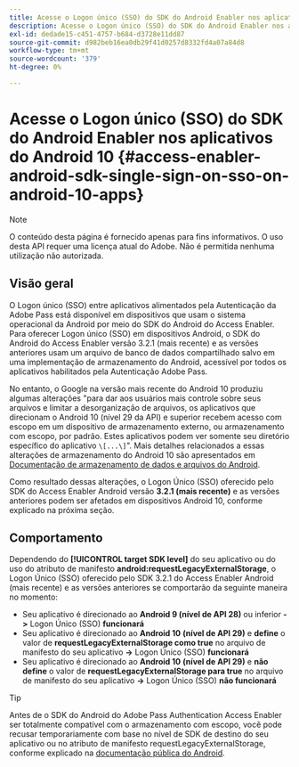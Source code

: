 ```yaml
---
title: Acesse o Logon único (SSO) do SDK do Android Enabler nos aplicativos do Android 10
description: Acesse o Logon único (SSO) do SDK do Android Enabler nos aplicativos do Android 10
exl-id: dedade15-c451-4757-b684-d3728e11dd87
source-git-commit: d982beb16ea0db29f41d0257d8332fd4a07a84d8
workflow-type: tm+mt
source-wordcount: '379'
ht-degree: 0%

---
```


# Acesse o Logon único (SSO) do SDK do Android Enabler nos aplicativos do Android 10 {#access-enabler-android-sdk-single-sign-on-sso-on-android-10-apps}

>[!NOTE]
>
>O conteúdo desta página é fornecido apenas para fins informativos. O uso desta API requer uma licença atual do Adobe. Não é permitida nenhuma utilização não autorizada.

## Visão geral

O Logon único (SSO) entre aplicativos alimentados pela Autenticação da Adobe Pass está disponível em dispositivos que usam o sistema operacional da Android por meio do SDK do Android do Access Enabler. Para oferecer Logon único (SSO) em dispositivos Android, o SDK do Android do Access Enabler versão 3.2.1 (mais recente) e as versões anteriores usam um arquivo de banco de dados compartilhado salvo em uma implementação de armazenamento do Android, acessível por todos os aplicativos habilitados pela Autenticação Adobe Pass.

No entanto, o Google na versão mais recente do Android 10 produziu algumas alterações &quot;para dar aos usuários mais controle sobre seus arquivos e limitar a desorganização de arquivos, os aplicativos que direcionam o Android 10 (nível 29 da API) e superior recebem acesso com escopo em um dispositivo de armazenamento externo, ou armazenamento com escopo, por padrão. Estes aplicativos podem ver somente seu diretório específico do aplicativo `\[...\]`&quot;. Mais detalhes relacionados a essas alterações de armazenamento do Android 10 são apresentados em [Documentação de armazenamento de dados e arquivos do Android](https://developer.android.com/training/data-storage/files/external-scoped).

Como resultado dessas alterações, o Logon Único (SSO) oferecido pelo SDK do Access Enabler Android versão **3.2.1 (mais recente)** e as versões anteriores podem ser afetados em dispositivos Android 10, conforme explicado na próxima seção.

## Comportamento

Dependendo do **[!UICONTROL target SDK level]** do seu aplicativo ou do uso do atributo de manifesto **android:requestLegacyExternalStorage**, o Logon Único (SSO) oferecido pelo SDK 3.2.1 do Access Enabler Android (mais recente) e as versões anteriores se comportarão da seguinte maneira no momento:

- Seu aplicativo é direcionado ao **Android 9 (nível de API 28)** ou inferior **-\>** Logon Único (SSO) **funcionará**
- Seu aplicativo é direcionado ao **Android 10** **(nível de API 29)** e **define** o valor de **requestLegacyExternalStorage como true** no arquivo de manifesto do seu aplicativo **-\>** Logon Único (SSO) **funcionará**
- Seu aplicativo é direcionado ao **Android 10** **(nível de API 29)** e **não define** o valor de **requestLegacyExternalStorage para true** no arquivo de manifesto do seu aplicativo **-\>** Logon Único (SSO) **não funcionará**

>[!TIP]
>
> Antes de o SDK do Android do Adobe Pass Authentication Access Enabler ser totalmente compatível com o armazenamento com escopo, você pode recusar temporariamente com base no nível de SDK de destino do seu aplicativo ou no atributo de manifesto requestLegacyExternalStorage, conforme explicado na [documentação pública do Android](https://developer.android.com/training/data-storage/files/external-scoped#opt-out-of-scoped-storage).

